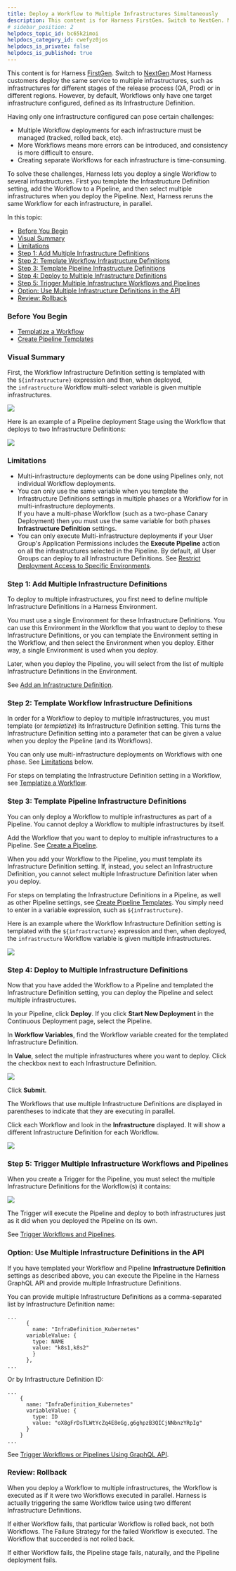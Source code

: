 ```yaml
---
title: Deploy a Workflow to Multiple Infrastructures Simultaneously
description: This content is for Harness FirstGen. Switch to NextGen. Most Harness customers deploy the same service to multiple infrastructures, such as infrastructures for different stages of the release proces…
# sidebar_position: 2
helpdocs_topic_id: bc65k2imoi
helpdocs_category_id: cwefyz0jos
helpdocs_is_private: false
helpdocs_is_published: true
---
```


This content is for Harness [FirstGen](/article/1fjmm4by22). Switch to [NextGen](https://docs.harness.io).Most Harness customers deploy the same service to multiple infrastructures, such as infrastructures for different stages of the release process (QA, Prod) or in different regions. However, by default, Workflows only have one target infrastructure configured, defined as its Infrastructure Definition.

Having only one infrastructure configured can pose certain challenges:

* Multiple Workflow deployments for each infrastructure must be managed (tracked, rolled back, etc).
* More Workflows means more errors can be introduced, and consistency is more difficult to ensure.
* Creating separate Workflows for each infrastructure is time-consuming.

To solve these challenges, Harness lets you deploy a single Workflow to several infrastructures. First you template the Infrastructure Definition setting, add the Workflow to a Pipeline, and then select multiple infrastructures when you deploy the Pipeline. Next, Harness reruns the same Workflow for each infrastructure, in parallel.

In this topic:

* [Before You Begin](#before_you_begin)
* [Visual Summary](#visual_summary)
* [Limitations](#limitations)
* [Step 1: Add Multiple Infrastructure Definitions](#step_1_add_multiple_infrastructure_definitions)
* [Step 2: Template Workflow Infrastructure Definitions](#step_2_template_workflow_infrastructure_definitions)
* [Step 3: Template Pipeline Infrastructure Definitions](#step_3_template_pipeline_infrastructure_definitions)
* [Step 4: Deploy to Multiple Infrastructure Definitions](#step_4_deploy_to_multiple_infrastructure_definitions)
* [Step 5: Trigger Multiple Infrastructure Workflows and Pipelines](#step_5_trigger_multiple_infrastructure_workflows_and_pipelines)
* [Option: Use Multiple Infrastructure Definitions in the API](#option_use_multiple_infrastructure_definitions_in_the_api)
* [Review: Rollback](#review_rollback)

### Before You Begin

* [Templatize a Workflow](/article/bov41f5b7o-templatize-a-workflow-new-template)
* [Create Pipeline Templates](/article/60j7391eyy-templatize-pipelines)

### Visual Summary

First, the Workflow Infrastructure Definition setting is templated with the `${infrastructure}` expression and then, when deployed, the `infrastructure` Workflow multi-select variable is given multiple infrastructures.

![](./static/deploy-to-multiple-infrastructures-08.png)

Here is an example of a Pipeline deployment Stage using the Workflow that deploys to two Infrastructure Definitions:

![](./static/deploy-to-multiple-infrastructures-09.png)

### Limitations

* Multi-infrastructure deployments can be done using Pipelines only, not individual Workflow deployments.
* You can only use the same variable when you template the Infrastructure Definitions settings in multiple phases or a Workflow for in multi-infrastructure deployments.  
If you have a multi-phase Workflow (such as a two-phase Canary Deployment) then you must use the same variable for both phases **Infrastructure Definition** settings.
* You can only execute Multi-infrastructure deployments if your User Group's Application Permissions includes the **Execute Pipeline** action on all the infrastructures selected in the Pipeline. By default, all User Groups can deploy to all Infrastructure Definitions. See [Restrict Deployment Access to Specific Environments](/article/twlzny81xl-restrict-deployment-access-to-specific-environments).

### Step 1: Add Multiple Infrastructure Definitions

To deploy to multiple infrastructures, you first need to define multiple Infrastructure Definitions in a Harness Environment.

You must use a single Environment for these Infrastructure Definitions. You can use this Environment in the Workflow that you want to deploy to these Infrastructure Definitions, or you can template the Environment setting in the Workflow, and then select the Environment when you deploy. Either way, a single Environment is used when you deploy.

Later, when you deploy the Pipeline, you will select from the list of multiple Infrastructure Definitions in the Environment.

See [Add an Infrastructure Definition](/article/v3l3wqovbe-infrastructure-definitions).

### Step 2: Template Workflow Infrastructure Definitions

In order for a Workflow to deploy to multiple infrastructures, you must template (or *templatize*) its Infrastructure Definition setting. This turns the Infrastructure Definition setting into a parameter that can be given a value when you deploy the Pipeline (and its Workflows).

You can only use multi-infrastructure deployments on Workflows with one phase. See [Limitations](#limitations) below.

For steps on templating the Infrastructure Definition setting in a Workflow, see [Templatize a Workflow](/article/bov41f5b7o-templatize-a-workflow-new-template).

### Step 3: Template Pipeline Infrastructure Definitions

You can only deploy a Workflow to multiple infrastructures as part of a Pipeline. You cannot deploy a Workflow to multiple infrastructures by itself.

Add the Workflow that you want to deploy to multiple infrastructures to a Pipeline. See [Create a Pipeline](/article/zc1u96u6uj-pipeline-configuration).

When you add your Workflow to the Pipeline, you must template its Infrastructure Definition setting. If, instead, you select an Infrastructure Definition, you cannot select multiple Infrastructure Definition later when you deploy.

For steps on templating the Infrastructure Definitions in a Pipeline, as well as other Pipeline settings, see [Create Pipeline Templates](/article/60j7391eyy-templatize-pipelines). You simply need to enter in a variable expression, such as `${infrastructure}`.

Here is an example where the Workflow Infrastructure Definition setting is templated with the `${infrastructure}` expression and then, when deployed, the `infrastructure` Workflow variable is given multiple infrastructures.

![](./static/deploy-to-multiple-infrastructures-10.png)

### Step 4: Deploy to Multiple Infrastructure Definitions

Now that you have added the Workflow to a Pipeline and templated the Infrastructure Definition setting, you can deploy the Pipeline and select multiple infrastructures.

In your Pipeline, click **Deploy**. If you click **Start New Deployment** in the Continuous Deployment page, select the Pipeline.

In **Workflow Variables**, find the Workflow variable created for the templated Infrastructure Definition.

In **Value**, select the multiple infrastructures where you want to deploy. Click the checkbox next to each Infrastructure Definition.

![](./static/deploy-to-multiple-infrastructures-11.png)

Click **Submit**.

The Workflows that use multiple Infrastructure Definitions are displayed in parentheses to indicate that they are executing in parallel.

Click each Workflow and look in the **Infrastructure** displayed. It will show a different Infrastructure Definition for each Workflow.

![](./static/deploy-to-multiple-infrastructures-12.png)

### Step 5: Trigger Multiple Infrastructure Workflows and Pipelines

When you create a Trigger for the Pipeline, you must select the multiple Infrastructure Definitions for the Workflow(s) it contains:

![](./static/deploy-to-multiple-infrastructures-13.png)

The Trigger will execute the Pipeline and deploy to both infrastructures just as it did when you deployed the Pipeline on its own.

See [Trigger Workflows and Pipelines](/article/xerirloz9a-add-a-trigger-2).

### Option: Use Multiple Infrastructure Definitions in the API

If you have templated your Workflow and Pipeline **Infrastructure Definition** settings as described above, you can execute the Pipeline in the Harness GraphQL API and provide multiple Infrastructure Definitions.

You can provide multiple Infrastructure Definitions as a comma-separated list by Infrastructure Definition name:


```
...  
      {  
        name: "InfraDefinition_Kubernetes"  
      variableValue: {  
        type: NAME  
        value: "k8s1,k8s2"  
      	}  
      },  
...
```
Or by Infrastructure Definition ID:


```
...  
    {  
      name: "InfraDefinition_Kubernetes"  
      variableValue: {  
        type: ID  
        value: "oX8gFrDsTLWtYcZq4E8eGg,g6ghpzB3QICjNNbnzYRpIg"  
      }  
    }  
...
```
See [Trigger Workflows or Pipelines Using GraphQL API](/article/s3leksekny-trigger-workflow-or-a-pipeline-using-api).

### Review: Rollback

When you deploy a Workflow to multiple infrastructures, the Workflow is executed as if it were two Workflows executed in parallel. Harness is actually triggering the same Workflow twice using two different Infrastructure Definitions.

If either Workflow fails, that particular Workflow is rolled back, not both Workflows. The Failure Strategy for the failed Workflow is executed. The Workflow that succeeded is not rolled back.

If either Workflow fails, the Pipeline stage fails, naturally, and the Pipeline deployment fails.

